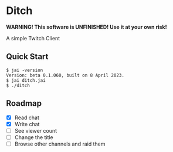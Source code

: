 # Ditch

**WARNING! This software is UNFINISHED! Use it at your own risk!**

A simple Twitch Client

## Quick Start

```console
$ jai -version
Version: beta 0.1.060, built on 8 April 2023.
$ jai ditch.jai
$ ./ditch
```

## Roadmap

- [x] Read chat
- [x] Write chat
- [ ] See viewer count
- [ ] Change the title
- [ ] Browse other channels and raid them
